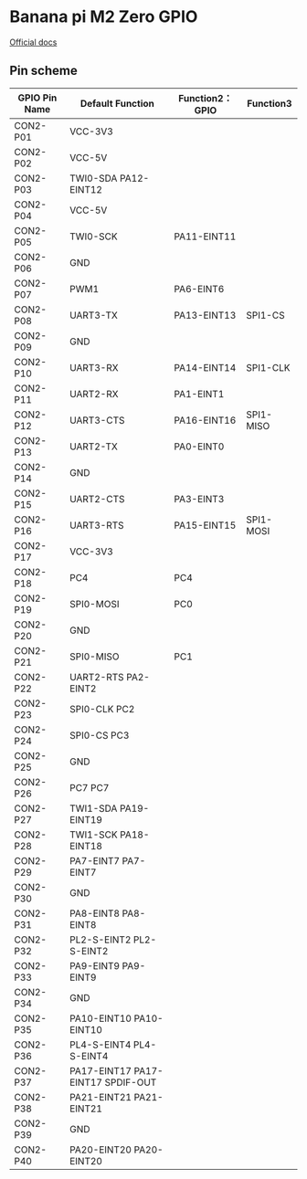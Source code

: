 # Banana pi M2 Zero GPIO

[Official docs](https://wiki.banana-pi.org/Banana_Pi_BPI-M2_ZERO)


## Pin scheme

| GPIO Pin Name | Default Function                  | Function2：GPIO | Function3 |
| ------------- | --------------------------------- | --------------- | --------- |
| CON2-P01      | VCC-3V3                           |                 |           |
| CON2-P02      | VCC-5V                            |                 |           |
| CON2-P03      | TWI0-SDA PA12-EINT12              |                 |           |
| CON2-P04      | VCC-5V                            |                 |           |
| CON2-P05      | TWI0-SCK                          | PA11-EINT11     |           |
| CON2-P06      | GND                               |                 |           |
| CON2-P07      | PWM1                              | PA6-EINT6       |           |
| CON2-P08      | UART3-TX                          | PA13-EINT13     | SPI1-CS   |
| CON2-P09      | GND                               |                 |           |
| CON2-P10      | UART3-RX                          | PA14-EINT14     | SPI1-CLK  |
| CON2-P11      | UART2-RX                          | PA1-EINT1       |           |
| CON2-P12      | UART3-CTS                         | PA16-EINT16     | SPI1-MISO |
| CON2-P13      | UART2-TX                          | PA0-EINT0       |           |
| CON2-P14      | GND                               |                 |           |
| CON2-P15      | UART2-CTS                         | PA3-EINT3       |           |
| CON2-P16      | UART3-RTS                         | PA15-EINT15     | SPI1-MOSI |
| CON2-P17      | VCC-3V3                           |                 |           |
| CON2-P18      | PC4                               | PC4             |           |
| CON2-P19      | SPI0-MOSI                         | PC0             |           |
| CON2-P20      | GND                               |                 |           |
| CON2-P21      | SPI0-MISO                         | PC1             |           |
| CON2-P22      | UART2-RTS PA2-EINT2               |                 |           |
| CON2-P23      | SPI0-CLK PC2                      |                 |           |
| CON2-P24      | SPI0-CS PC3                       |                 |           |
| CON2-P25      | GND                               |                 |           |
| CON2-P26      | PC7 PC7                           |                 |           |
| CON2-P27      | TWI1-SDA PA19-EINT19              |                 |           |
| CON2-P28      | TWI1-SCK PA18-EINT18              |                 |           |
| CON2-P29      | PA7-EINT7 PA7-EINT7               |                 |           |
| CON2-P30      | GND                               |                 |           |
| CON2-P31      | PA8-EINT8 PA8-EINT8               |                 |           |
| CON2-P32      | PL2-S-EINT2 PL2-S-EINT2           |                 |           |
| CON2-P33      | PA9-EINT9 PA9-EINT9               |                 |           |
| CON2-P34      | GND                               |                 |           |
| CON2-P35      | PA10-EINT10 PA10-EINT10           |                 |           |
| CON2-P36      | PL4-S-EINT4 PL4-S-EINT4           |                 |           |
| CON2-P37      | PA17-EINT17 PA17-EINT17 SPDIF-OUT |                 |           |
| CON2-P38      | PA21-EINT21 PA21-EINT21           |                 |           |
| CON2-P39      | GND                               |                 |           |
| CON2-P40      | PA20-EINT20 PA20-EINT20           |                 |           |
